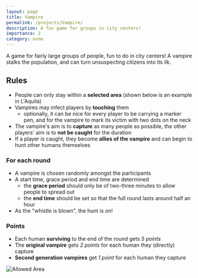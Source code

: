 ```yaml
---
layout: page
title: Vampire
permalink: /projects/Vampire/
description: A fun game for groups in city centers!
importance: 2
category: none
---
```


A game for fairly large groups of people, fun to do in city centers!
A vampire stalks the population, and can turn unsuspecting citizens into its ilk.

## Rules

- People can only stay within a **selected area** (shown below is an example in L'Aquila)
- Vampires may infect players by **touching** them
  - optionally, it can be nice for every player to be carrying a marker pen, and for the vampire to mark its victim with two dots on the neck
- The vampire's aim is to **capture** as many people as possible,
  the other players' aim is to **not be caught** for the duration
- If a player is caught, they become **allies of the vampire** and can begin to
  hunt other humans themselves

### For each round

- A vampire is chosen randomly amongst the participants
- A start time, grace period and end time are determined
  - the **grace period** should only be of two-three minutes to allow people to spread out
  - the **end time** should be set so that the full round lasts around half an hour
- As the "whistle is blown", the hunt is on!

### Points

- Each human **surviving** to the end of the round gets _5 points_
- The **original vampire** gets _2 points_ for each human they (directly) capture
- **Second generation vampires** get _1 point_ for each human they capture

![Allowed Area](../../assets/img/castello_map.png)
